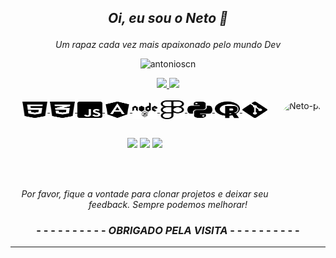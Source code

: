 ## <p align="center">*Oi, eu sou o Neto 👋*</p>
*<p align="center">
Um rapaz cada vez mais apaixonado pelo mundo Dev</p>*
<p align="center"> <img src="https://komarev.com/ghpvc/?username=antonioscn" alt="antonioscn" /> </p>

<div align="center">
  <a href="https://github.com/antonioscn">
  <img height="160em" src="https://github-readme-stats.vercel.app/api?username=antonioscn&show_icons=true&theme=gotham&include_all_commits=true&count_private=true"/>
  <img height="160em" src="https://github-readme-stats.vercel.app/api/top-langs/?username=antonioscn&layout=compact&langs_count=7&theme=gotham"/>
</div>



<div style="display: inline_block" align="center"><br>
  <img align="center" alt="Neto-HTML" height="30" width="40" src="https://raw.githubusercontent.com/antonioscn/antonioscn/main/icons/html5-brands.svg">
  <img align="center" alt="Neto-CSS" height="30" width="40" src="https://raw.githubusercontent.com/antonioscn/antonioscn/main/icons/css3-alt-brands.svg">
  <img align="center" alt="Neto-JavaS" height="30" width="40" src="https://github.com/antonioscn/antonioscn/raw/main/icons/js-square-brands.svg">
  <img align="center" alt="Neto-Angular" height="30" width="40" src="https://raw.githubusercontent.com/antonioscn/antonioscn/main/icons/angular-brands.svg">
  <img align="center" alt="Neto-node" height="30" width="40" src="https://raw.githubusercontent.com/antonioscn/antonioscn/main/icons/node-brands.svg">
  <img align="center" alt="Neto-figma" height="30" width="40" src="https://raw.githubusercontent.com/antonioscn/antonioscn/main/icons/figma-brands.svg">
  <img align="center" alt="Neto-Python" height="30" width="40" src="https://raw.githubusercontent.com/antonioscn/antonioscn/main/icons/python-brands.svg">
  <img align="center" alt="Neto-R" height="30" width="40" src="https://raw.githubusercontent.com/antonioscn/antonioscn/main/icons/r-project-brands.svg">
  <img align="center" alt="Neto-Git" height="30" width="40" src="https://raw.githubusercontent.com/antonioscn/antonioscn/main/icons/git-alt-brands.svg">
   <img align="right" alt="Neto-pic" height="150" style="border-radius:50px;" 
  src="https://raw.githubusercontent.com/MicaelliMedeiros/micaellimedeiros/master/image/computer-illustration.png">
</div>

  ##

 <p align="center"> 
  <a href="https://www.instagram.com/front.neto/" target="_blank"><img src="https://img.shields.io/badge/-Instagram-%23E4405F?style=for-the-badge&logo=instagram&logoColor=white" target="_blank"></a>
  <a href = "mailto:antoniocruznb@gmail.com"><img src="https://img.shields.io/badge/-Gmail-%23333?style=for-the-badge&logo=gmail&logoColor=white" target="_blank"></a>
  <a href="https://www.linkedin.com/in/antonioscn" target="_blank"><img src="https://img.shields.io/badge/-LinkedIn-%230077B5?style=for-the-badge&logo=linkedin&logoColor=white" target="_blank"></a> 
 </p>
 
  <div style="display: inline_block"><br>
  <div style="display: inline_block"><br>

*<p align="center"> Por favor, fique a vontade para clonar projetos e deixar seu feedback. Sempre podemos melhorar! </p>*
### <p align="center">- - - - - - - - - - *OBRIGADO PELA VISITA* - - - - - - - - - -</p>

---

